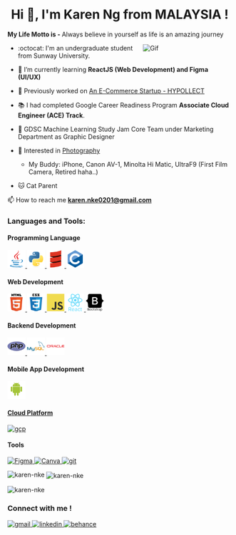 <h1 align="center">Hi 👋, I'm Karen Ng from MALAYSIA !</h1>
<p><b> My Life Motto is - </b> Always believe in yourself as life is an amazing journey </p>
<img align="right" alt="Gif" width="200" src="https://raw.githubusercontent.com/gist/ManulMax/2d20af60d709805c55fd784ca7cba4b9/raw/bcfeac7604f674ace63623106eb8bb8471d844a6/github.gif">




- :octocat: I'm an undergraduate student from Sunway University. 
- 🌱 I’m currently learning **ReactJS (Web Development) and Figma (UI/UX)**
- 🔭 Previously worked on [An E-Commerce Startup - HYPOLLECT](https://www.instagram.com/hypollect)
- 📚 I had completed Google Career Readiness Program **Associate Cloud Engineer (ACE) Track**.
- 📝 GDSC Machine Learning Study Jam Core Team under Marketing Department as Graphic Designer


- 📸 Interested in [Photography](https://www.flickr.com/photos/197450719@N04/)
  - My Buddy: iPhone, Canon AV-1, Minolta Hi Matic, UltraF9 (First Film Camera, Retired haha..)
- 🐱 Cat Parent 

📫 How to reach me **karen.nke0201@gmail.com**

<h3 align="left">Languages and Tools:</h3>

<h4 align="left">Programming Language</h4>
<p align="left"> 
    
  <a href="https://www.java.com" target="_blank" rel="noreferrer"> <img src="https://raw.githubusercontent.com/devicons/devicon/master/icons/java/java-original.svg" alt="java" width="40" height="40"/> </a> 
     <a href="https://www.python.org" target="_blank" rel="noreferrer"> <img src="https://raw.githubusercontent.com/devicons/devicon/master/icons/python/python-original.svg" alt="python" width="40" height="40"/> </a> 
    <a href="https://www.scala-lang.org" target="_blank" rel="noreferrer"> <img src="https://raw.githubusercontent.com/devicons/devicon/master/icons/scala/scala-original.svg" alt="scala" width="40" height="40"/> </a> 
    <a href="https://www.cprogramming.com/" target="_blank" rel="noreferrer"> <img src="https://raw.githubusercontent.com/devicons/devicon/master/icons/c/c-original.svg" alt="c" width="40" height="40"/> </a> 
  

</p>

<h4 align="left">Web Development</h4>

<p align="left"> 
    <a href="https://www.w3.org/html/" target="_blank" rel="noreferrer"> <img src="https://raw.githubusercontent.com/devicons/devicon/master/icons/html5/html5-original-wordmark.svg" alt="html5" width="40" height="40"/> </a> 
  <a href="https://www.w3schools.com/css/" target="_blank" rel="noreferrer"> 
    <img src="https://raw.githubusercontent.com/devicons/devicon/master/icons/css3/css3-original-wordmark.svg" alt="css3" width="40" height="40"/> </a> 
     <a href="https://developer.mozilla.org/en-US/docs/Web/JavaScript" rel="noreferrer"> 
    <img src="https://raw.githubusercontent.com/devicons/devicon/master/icons/javascript/javascript-original.svg" alt="javascript" width="40" height="40"/> </a> 
<a href="https://reactjs.org/" target="_blank" rel="noreferrer"> <img src="https://raw.githubusercontent.com/devicons/devicon/master/icons/react/react-original-wordmark.svg" alt="react" width="40" height="40"/> </a> 
<a href="https://getbootstrap.com" target="_blank" rel="noreferrer"> <img src="https://raw.githubusercontent.com/devicons/devicon/master/icons/bootstrap/bootstrap-plain-wordmark.svg" alt="bootstrap" width="40" height="40"/> </a> 
</p>
 
<h4 align="left">Backend Development</h4>

<p align="left"> 
      <a href="https://www.php.net" target="_blank" rel="noreferrer"> <img src="https://raw.githubusercontent.com/devicons/devicon/master/icons/php/php-original.svg" alt="php" width="40" height="40"/> </a>
      <a href="https://www.mysql.com/" target="_blank" rel="noreferrer"> <img src="https://raw.githubusercontent.com/devicons/devicon/master/icons/mysql/mysql-original-wordmark.svg" alt="mysql" width="40" height="40"/> </a> 
    <a href="https://www.oracle.com/" target="_blank" rel="noreferrer"> <img src="https://raw.githubusercontent.com/devicons/devicon/master/icons/oracle/oracle-original.svg" alt="oracle" width="40" height="40"/> </a> 
  
</p>

<h4 align="left">Mobile App Development</h4>
<p align="left"> 
<a href="https://developer.android.com" target="_blank" rel="noreferrer"> <img src="https://raw.githubusercontent.com/devicons/devicon/master/icons/android/android-original-wordmark.svg" alt="android" width="40" height="40"/> 

  
</p>

<h4 align="left">Cloud Platform</h4>
<p align="left"> 
<a href="https://cloud.google.com" target="_blank" rel="noreferrer"> <img src="https://www.vectorlogo.zone/logos/google_cloud/google_cloud-icon.svg" alt="gcp" width="40" height="40"/> </a> 
</p>

<h4 align="left">Tools</h4>
<p align="left"> 
  
  <a href="https://www.figma.com" target="_blank"> <img src="https://external-content.duckduckgo.com/iu/?u=https%3A%2F%2Fwww.onlinemarketingtools.pro%2Fwp-content%2Fuploads%2F2018%2F10%2FFigma-logo.png&f=1&nofb=1"
            alt="Figma" width="40" height="40" /> </a>
     <a href="https://www.canva.com" target="_blank"> <img src="https://cdn-images-1.medium.com/max/1200/1*A6kkoOVJVpXPWewg8axc5w.png"
            alt="Canva" width="40" height="40" /> </a>
 <a href="https://git-scm.com/" target="_blank" rel="noreferrer"> <img src="https://www.vectorlogo.zone/logos/git-scm/git-scm-icon.svg" alt="git" width="40" height="40"/> </a> 
  
</p>
  

<p><img align="left" src="https://github-readme-stats.vercel.app/api/top-langs?username=karen-nke&show_icons=true&locale=en&layout=compact" alt="karen-nke" /></p>

<p>&nbsp;<img align="center" src="https://github-readme-stats.vercel.app/api?username=karen-nke&show_icons=true&locale=en" alt="karen-nke" /></p>


<p><img align="center" src="https://github-readme-streak-stats.herokuapp.com/?user=karen-nke&" alt="karen-nke" /></p>


<h3>Connect with me ! </h3>
<p align="left">
    <a href="mailto: karen.nke0201@gmail.com" target="_blank">
        <img src="https://user-images.githubusercontent.com/63916254/158004837-7c7bb0f6-1843-441d-a234-30a8da6cae9e.png"
            alt="gmail" width="89" height="45" /> </a>
    <a href="https://www.linkedin.com/in/karen-nke0201/" target="_blank">
        <img src="https://user-images.githubusercontent.com/63916254/158004908-f67aa5e3-4de9-4372-851c-96c67ac46b2f.png"
            alt="linkedin" width="80" height="45" /> </a>
    <a href="https://www.behance.net/https://www.behance.net/karennke" target="_blank">
        <img src="https://raw.githubusercontent.com/rahuldkjain/github-profile-readme-generator/master/src/images/icons/Social/behance.svg"
            alt="behance" width="80" height="45" /> </a>
    
</p>
</p>  
